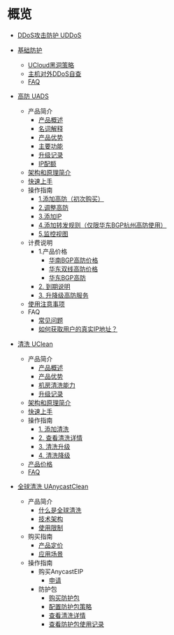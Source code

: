 # 概览

* [DDoS攻击防护 UDDoS](/uantiddos/uantiddos)
* [基础防护](/uantiddos/usecurity/overview.md)
  * [UCloud黑洞策略](/uantiddos/usecurity/datacenter)
  * [主机对外DDoS自查](/uantiddos/usecurity/check_ddos)
  * [FAQ](/uantiddos/usecurity/faq)
* [高防 UADS](/uantiddos/uads/overview.md)
  * 产品简介
    * [产品概述](/uantiddos/uads/concepts/overview) 
    * [名词解释](/uantiddos/uads/concepts/term) 
    * [产品优势](/uantiddos/uads/concepts/advantage)
    * [主要功能](/uantiddos/uads/concepts/function)
    * [升级记录](/uantiddos/uads/concepts/change)
    * [IP配额](/uantiddos/uads/concepts/ipnumbers)
  * [架构和原理简介](/uantiddos/uads/architecture)
  * [快速上手](/uantiddos/uads/common) 
  * 操作指南
    * [1.添加高防（初次购买）](/uantiddos/uads/opintro/add)
    * [2.调整高防](/uantiddos/uads/opintro/upgrade)
    * [3.添加IP](/uantiddos/uads/opintro/addip)
    * [4.添加转发规则（仅限华东BGP杭州高防使用）](/uantiddos/uads/opintro/addrules)
    * [5.监控视图](/uantiddos/uads/opintro/dashboard)
  * 计费说明
    * 1.产品价格
      * [华南BGP高防价格](/uantiddos/uads/prices/southern)
      * [华东双线高防价格](/uantiddos/uads/prices/east)
      * [华东BGP高防](/uantiddos/uads/prices/bgp)
    * [2. 到期说明](/uantiddos/uads/price/invalid)
    * [3. 升降级高防服务](/uantiddos/uads/price/upgrade)
  * [使用注意事项](/uantiddos/uads/warning)
  * FAQ
    * [常见问题](/uantiddos/uads/faq/game)
    * [如何获取用户的真实IP地址？](/uantiddos/uads/faq/howtogetip)
  
* [清洗 UClean](/uantiddos/uclean/overview.md)
  * 产品简介
    * [产品概述](/uantiddos/uclean/concepts/overview) 
    * [产品优势](/uantiddos/uclean/concepts/advantage)
    * [机房清洗能力](/uantiddos/uclean/concepts/protect)
    * [升级记录](/uantiddos/uclean/concepts/change)
  * [架构和原理简介](/uantiddos/uclean/architecture)
  * [快速上手](/uantiddos/uclean/common) 
  * 操作指南
    * [1. 添加清洗](/uantiddos/uclean/opintro/add)
    * [2. 查看清洗详情](/uantiddos/uclean/opintro/details)
    * [3. 清洗升级](/uantiddos/uclean/opintro/upgrade)
    * [4. 清洗降级](/uantiddos/uclean/opintro/degrade)
  * [产品价格](/uantiddos/uclean/price)
  * [FAQ](/uantiddos/uclean/faq)

* [全球清洗 UAnycastClean](/uantiddos/uanycastclean/overview.md)
  * 产品简介
    * [什么是全球清洗](/uantiddos/uanycastclean/intro/whatisanycasteip) 
    * [技术架构](/uantiddos/uanycastclean/intro/architecture)
    * [使用限制](/uantiddos/uanycastclean/intro/limit)
  * 购买指南
    * [产品定价](/uantiddos/uanycastclean/buy/price) 
    * [应用场景](/uantiddos/uanycastclean/buy/apply)
  * 操作指南
    * 购买AnycastEIP
      * [申请](/uantiddos/uanycastclean/guide/allocate)
    * 防护包
      * [购买防护包](/uantiddos/uanycastclean/guide/buyanycastclean)
      * [配置防护包策略](/uantiddos/uanycastclean/guide/config)
      * [查看清洗详情](/uantiddos/uanycastclean/guide/check)
      * [查看防护包使用记录](/uantiddos/uanycastclean/guide/used)

    

   
   



  ​      

